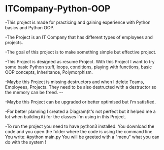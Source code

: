 # ITCompany-Python-OOP

-This project is made for practicing and gaining experience with Python basics and Python OOP. 

-The Project is an IT Company that has different types of employees and projects. 

-The goal of this project is to make something simple but effective project. 

-This Project is designed as resume Project. With this Project I want to try some basic Python stuff, loops, conditions, playing with functions, basic OOP concepts, Inheritance, Polymorphism. 

-Maybe this Project is missing destructors and when I delete Teams, Employees, Projects. They need to be also destructed with a destructor so the memory can be freed. --

-Maybe this Project can be upgraded or better optimised but I'm satisfied.

-For better planning I created a Diagram(it's not perfect but it helped me a lot when building it) for the classes I'm using in this Project.

-To run the project you need to have python3 installed. You download the code and you open the folder where the code is using the command line. You write:
#python main.py
You will be greeted with a "menu" what you can do with the system !
